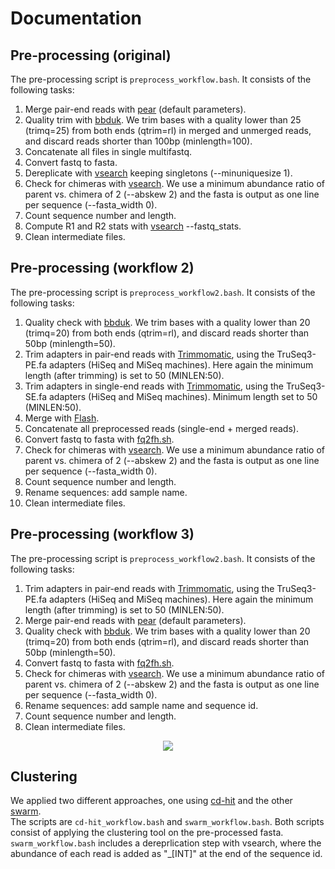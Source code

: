 # Documentation

## Pre-processing (original)
The pre-processing script is `preprocess_workflow.bash`.
It consists of the following tasks:
1. Merge pair-end reads with [pear](https://sco.h-its.org/exelixis/web/software/pear/doc.html) (default parameters).
2. Quality trim with [bbduk](https://sourceforge.net/projects/bbmap/). We trim bases with a quality lower than 25 (trimq=25) from both ends (qtrim=rl) in merged and unmerged reads, and discard reads shorter than 100bp (minlength=100).
3. Concatenate all files in single multifastq.
4. Convert fastq to fasta.
5. Dereplicate with [vsearch](https://github.com/torognes/vsearch) keeping singletons (--minuniquesize 1).
6. Check for chimeras with [vsearch](https://github.com/torognes/vsearch). We use a minimum abundance ratio of parent vs. chimera of 2 (--abskew 2) and the fasta is output as one line per sequence (--fasta_width 0).
7. Count sequence number and length.
8. Compute R1 and R2 stats with [vsearch](https://github.com/torognes/vsearch) --fastq_stats.
9. Clean intermediate files.


## Pre-processing (workflow 2)
The pre-processing script is `preprocess_workflow2.bash`.
It consists of the following tasks:
1. Quality check with [bbduk](https://sourceforge.net/projects/bbmap/). We trim bases with a quality lower than 20 (trimq=20) from both ends (qtrim=rl), and discard reads shorter than 50bp (minlength=50).
2. Trim adapters in pair-end reads with [Trimmomatic](http://www.usadellab.org/cms/?page=trimmomatic), using the TruSeq3-PE.fa adapters (HiSeq and MiSeq machines). Here again the minimum length (after trimming) is set to 50 (MINLEN:50).
3. Trim adapters in single-end reads with [Trimmomatic](http://www.usadellab.org/cms/?page=trimmomatic), using the TruSeq3-SE.fa adapters (HiSeq and MiSeq machines). Minimum length set to 50 (MINLEN:50).
4. Merge with [Flash](https://ccb.jhu.edu/software/FLASH/).
5. Concatenate all preprocessed reads (single-end + merged reads).
6. Convert fastq to fasta with [fq2fh.sh](https://github.com/pereiramemo/16S_analysis_pipelines/blob/master/scripts/fq2fa.sh).
7. Check for chimeras with [vsearch](https://github.com/torognes/vsearch). We use a minimum abundance ratio of parent vs. chimera of 2 (--abskew 2) and the fasta is output as one line per sequence (--fasta_width 0).
8. Count sequence number and length.
9. Rename sequences: add sample name.  
10. Clean intermediate files.


## Pre-processing (workflow 3)
The pre-processing script is `preprocess_workflow2.bash`.
It consists of the following tasks:
1. Trim adapters in pair-end reads with [Trimmomatic](http://www.usadellab.org/cms/?page=trimmomatic), using the TruSeq3-PE.fa adapters (HiSeq and MiSeq machines). Here again the minimum length (after trimming) is set to 50 (MINLEN:50).
2. Merge pair-end reads with [pear](https://sco.h-its.org/exelixis/web/software/pear/doc.html) (default parameters).
3. Quality check with [bbduk](https://sourceforge.net/projects/bbmap/). We trim bases with a quality lower than 20 (trimq=20) from both ends (qtrim=rl), and discard reads shorter than 50bp (minlength=50).
4. Convert fastq to fasta with [fq2fh.sh](https://github.com/pereiramemo/16S_analysis_pipelines/blob/master/scripts/fq2fa.sh).
5. Check for chimeras with [vsearch](https://github.com/torognes/vsearch). We use a minimum abundance ratio of parent vs. chimera of 2 (--abskew 2) and the fasta is output as one line per sequence (--fasta_width 0).
6. Rename sequences: add sample name and sequence id.
7. Count sequence number and length.
8. Clean intermediate files.

<p align="center">
<img src="https://github.com/pereiramemo/16S_analysis_pipelines/blob/master/figures/preprocess_workflow3.jpg">
</p>

## Clustering
We applied two different approaches, one using [cd-hit](http://weizhongli-lab.org/cd-hit/) and the other [swarm](https://github.com/torognes/swarm).  
The scripts are `cd-hit_workflow.bash` and `swarm_workflow.bash`. Both scripts consist of applying the clustering tool on the pre-processed fasta.
`swarm_workflow.bash` includes a dereprlication step with vsearch, where the abundance of each read is added as "_[INT]" at the end of the sequence id.




